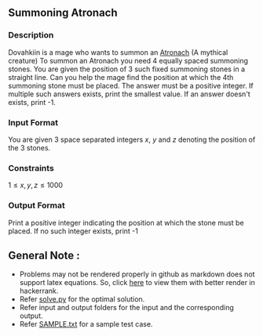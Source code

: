 ## Summoning Atronach

### Description

Dovahkiin is a mage who wants to summon an [Atronach](https://elderscrolls.fandom.com/wiki/Atronach) (A mythical creature)
To summon an Atronach you need 4 equally spaced summoning stones. You are given the position of 3 such fixed summoning stones in a straight line.
Can you help the mage find the position at which the $4$th summoning stone must be placed.
The answer must be a positive integer. If multiple such answers exists, print the smallest value. If an answer doesn't exists, print -1.

### Input Format

You are given 3 space separated integers $x$, $y$ and $z$ denoting the position of the 3 stones.

### Constraints

$1 \leq x,y,z \leq 1000$

### Output Format

Print a positive integer indicating the position at which the stone must be placed.
If no such integer exists, print -1

## General Note :

- Problems may not be rendered properly in github as markdown does not support latex equations. So, click [here](https://www.hackerrank.com/contests/codemania-v2) to view them with better render in hackerrank.
- Refer [solve.py](solve.py) for the optimal solution.
- Refer input and output folders for the input and the corresponding output.
- Refer [SAMPLE.txt](SAMPLE.txt) for a sample test case.





